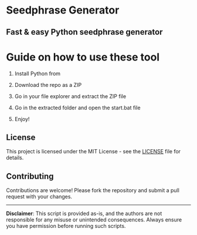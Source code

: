 # Seedphrase Generator     
    
## Fast & easy Python seedphrase generator  
         
# Guide on how to use these tool    
        
1. Install Python from   
 
2. Download the repo as a ZIP  
  
3. Go in your file explorer and extract the ZIP file   
     
4. Go in the extracted folder and open the start.bat file   
   
5. Enjoy!     
      
## License     
  
This project is licensed under the MIT License - see the [LICENSE](LICENSE) file for details.       
   
## Contributing  
     
Contributions are welcome! Please fork the repository and submit a pull request with your changes.     
    
---    
   
**Disclaimer**: This script is provided as-is, and the authors are not responsible for any misuse or unintended consequences. Always ensure you have permission before running such scripts.   